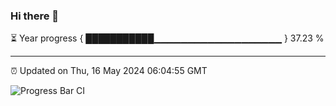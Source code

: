 ### Hi there 👋

⏳ Year progress { ███████████▁▁▁▁▁▁▁▁▁▁▁▁▁▁▁▁▁▁▁ } 37.23 %

---

⏰ Updated on Thu, 16 May 2024 06:04:55 GMT

![Progress Bar CI](https://github.com/liununu/liununu/workflows/Progress%20Bar%20CI/badge.svg)
